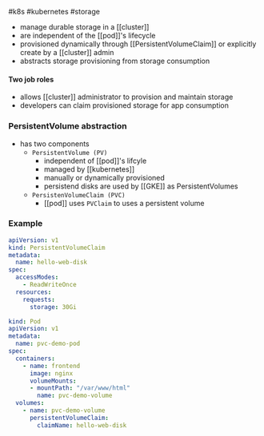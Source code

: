 #k8s #kubernetes #storage 

- manage durable storage in a [[cluster]]
- are independent of the [[pod]]'s lifecycle
- provisioned dynamically through [[PersistentVolumeClaim]] or explicitly create by a [[cluster]] admin
- abstracts storage provisioning from storage consumption

#### Two job roles
- allows [[cluster]] administrator to provision and maintain storage
- developers can claim provisioned storage for app consumption

### PersistentVolume abstraction
- has two components
	- `PersistentVolume (PV)` 
		- independent of [[pod]]'s lifcyle
		- managed by [[kubernetes]]
		- manually or dynamically provisioned
		- persistend disks are used by [[GKE]] as PersistentVolumes
	- `PersistenVolumeClaim (PVC)`
		- [[pod]] uses `PVClaim` to uses a persistent volume 

### Example
```yaml
apiVersion: v1
kind: PersistentVolumeClaim
metadata:
  name: hello-web-disk
spec:
  accessModes:
    - ReadWriteOnce
  resources:
    requests:
      storage: 30Gi
```

```yaml
kind: Pod
apiVersion: v1
metadata:
  name: pvc-demo-pod
spec:
  containers:
    - name: frontend
      image: nginx
      volumeMounts:
      - mountPath: "/var/www/html"
        name: pvc-demo-volume
  volumes:
    - name: pvc-demo-volume
      persistentVolumeClaim:
        claimName: hello-web-disk
```